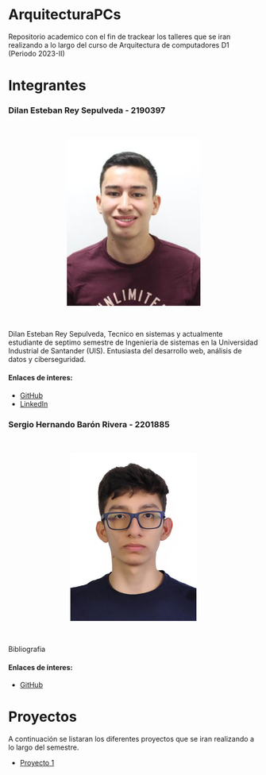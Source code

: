 # ArquitecturaPCs
Repositorio academico con el fin de trackear los talleres que se iran realizando a lo largo del curso de Arquitectura de computadores D1 (Periodo 2023-II)


# Integrantes
<h3>Dilan Esteban Rey Sepulveda - 2190397</h3>
</br>
<p align="center">
  <img src="/img/foto.jpg"  alt="dilan rey foto"/>
</p>
</br>

Dilan Esteban Rey Sepulveda, Tecnico en sistemas y actualmente estudiante de septimo semestre de Ingenieria de sistemas en la Universidad Industrial de Santander (UIS). Entusiasta del desarrollo web, análisis de datos y ciberseguridad.

<h4>Enlaces de interes:</h4>
<ul>
  <li><a href="https://github.com/dilanerey06">GitHub</a></li>
  <li><a href="https://www.linkedin.com/in/dilan-esteban-rey-sepulveda-883773223/">LinkedIn</a></li>
</ul>

<h3>Sergio Hernando Barón Rivera - 2201885</h3>
</br>
<p align="center" >
  <img src="/img/descarga (1).jpg" alt="sergio baron foto"/>
</p>
</br>

Bibliografia

<h4>Enlaces de interes:</h4>
<ul>
  <li><a href="https://github.com/SergioBaron1">GitHub</a></li>
</ul>


# Proyectos
A continuación se listaran los diferentes proyectos que se iran realizando a lo largo del semestre.

<ul>
  <li><a href="/Proyecto1">Proyecto 1</a></li>
</ul>



